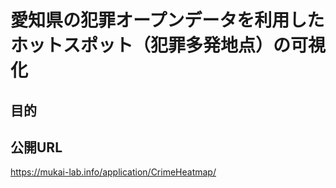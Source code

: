 # 愛知県の犯罪オープンデータを利用したホットスポット（犯罪多発地点）の可視化

## 目的

## 公開URL

https://mukai-lab.info/application/CrimeHeatmap/


